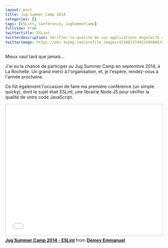 ```yaml
---
layout: post
title: Jug Summer Camp 2014
categories: []
tags: [ESLint, Conférence, JugSummerCamp]
fullview: true
twittertitle: ESLint
twitterdescription: Vérifier la qualité de vos applications AngularJS avec ESLint
twitterimage: https://pbs.twimg.com/profile_images/422081374422446080/RNoIP-zD.png
---
```


Mieux vaut tard que jamais... 

J'ai eu la chance de participer au Jug Summer Camp en septembre 2014, à La Rochelle. Un grand merci à l'organisation, et, je l'espère, rendez-vous à l'année prochaine. 

Ce fût également l'occasion de faire ma première conférence (un simple quicky), dont le sujet était ESLint, une librairie Node.JS pour vérifier la qualité de votre code JavaScript.  

<iframe src="//www.slideshare.net/slideshow/embed_code/39347093?rel=0" width="512" height="421" frameborder="0" marginwidth="0" marginheight="0" scrolling="no" style="border:1px solid #CCC; border-width:1px; margin-bottom:5px; max-width: 100%;" allowfullscreen> </iframe> <div style="margin-bottom:5px"> <strong> <a href="https://fr.slideshare.net/Gillespie59/jug-summer-camp-2014-eslint-39347093" title="Jug Summer Camp 2014 - ESLint" target="_blank">Jug Summer Camp 2014 - ESLint</a> </strong> from <strong><a href="http://www.slideshare.net/Gillespie59" target="_blank">Demey Emmanuel</a></strong> </div>
